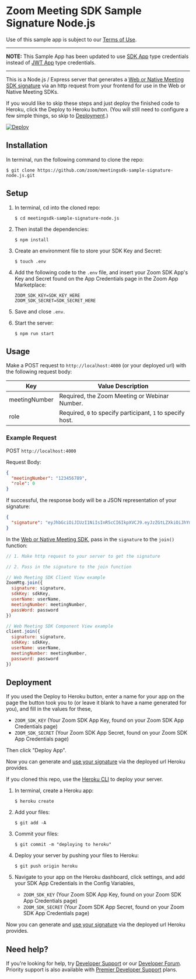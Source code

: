 # Zoom Meeting SDK Sample Signature Node.js

Use of this sample app is subject to our [Terms of Use](https://zoom.us/docs/en-us/zoom_api_license_and_tou.html).

---

**NOTE:** This Sample App has been updated to use [SDK App](https://marketplace.zoom.us/docs/guides/build/sdk-app) type credentials instead of [JWT App](https://marketplace.zoom.us/docs/guides/build/jwt-app) type credentials.

---

This is a Node.js / Express server that generates a [Web or Native Meeting SDK signature](https://marketplace.zoom.us/docs/sdk/native-sdks/web/signature) via an http request from your frontend for use in the Web or Native Meeting SDKs.

If you would like to skip these steps and just deploy the finished code to Heroku, click the Deploy to Heroku button. (You will still need to configure a few simple things, so skip to [Deployment](#deployment).)

[![Deploy](https://www.herokucdn.com/deploy/button.svg)](https://heroku.com/deploy)

## Installation

In terminal, run the following command to clone the repo:

`$ git clone https://github.com/zoom/meetingsdk-sample-signature-node.js.git`

## Setup

1. In terminal, cd into the cloned repo:

   `$ cd meetingsdk-sample-signature-node.js`

1. Then install the dependencies:

   `$ npm install`

1. Create an environment file to store your SDK Key and Secret:

   `$ touch .env`

1. Add the following code to the `.env` file, and insert your Zoom SDK App's Key and Secret found on the App Credentials page in the Zoom App Marketplace:

   ```
   ZOOM_SDK_KEY=SDK_KEY_HERE
   ZOOM_SDK_SECRET=SDK_SECRET_HERE
   ```

1. Save and close `.env`.

1. Start the server:

   `$ npm run start`

## Usage

Make a POST request to `http://localhost:4000` (or your deployed url) with the following request body:

| Key                   | Value Description |
| -----------------------|-------------|
| meetingNumber          | Required, the Zoom Meeting or Webinar Number. |
| role                   | Required, `0` to specify participant, `1` to specify host.  |

### Example Request

POST `http://localhost:4000`

Request Body:

```json
{
  "meetingNumber": "123456789",
  "role": 0
}
```

If successful, the response body will be a JSON representation of your signature:

```json
{
  "signature": "eyJhbGciOiJIUzI1NiIsInR5cCI6IkpXVCJ9.eyJzZGtLZXkiOiJhYmMxMjMiLCJtbiI6IjEyMzQ1Njc4OSIsInJvbGUiOjAsImlhdCI6MTY0NjkzNzU1MywiZXhwIjoxNjQ2OTQ0NzUzLCJhcHBLZXkiOiJhYmMxMjMiLCJ0b2tlbkV4cCI6MTY0Njk0NDc1M30.UcWxbWY-y22wFarBBc9i3lGQuZAsuUpl8GRR8wUah2M"
}
```

In the [Web or Native Meeting SDK](https://marketplace.zoom.us/docs/sdk/native-sdks/web), pass in the `signature` to the `join()` function:

```js
// 1. Make http request to your server to get the signature

// 2. Pass in the signature to the join function

// Web Meeting SDK Client View example
ZoomMtg.join({
  signature: signature,
  sdkKey: sdkKey,
  userName: userName,
  meetingNumber: meetingNumber,
  passWord: password
})

// Web Meeting SDK Component View example
client.join({
  signature: signature,
  sdkKey: sdkKey,
  userName: userName,
  meetingNumber: meetingNumber,
  password: password
})
```

## Deployment

If you used the Deploy to Heroku button, enter a name for your app on the page the button took you to (or leave it blank to have a name generated for you), and fill in the values for these,

- `ZOOM_SDK_KEY` (Your Zoom SDK App Key, found on your Zoom SDK App Credentials page)
- `ZOOM_SDK_SECRET` (Your Zoom SDK App Secret, found on your Zoom SDK App Credentials page)

Then click "Deploy App".

Now you can generate and [use your signature](#usage) via the deployed url Heroku provides.

If you cloned this repo, use the [Heroku CLI](https://devcenter.heroku.com/articles/heroku-cli) to deploy your server.

1. In terminal, create a Heroku app:

   `$ heroku create`

1. Add your files:

   `$ git add -A`

1. Commit your files:

   `$ git commit -m "deploying to heroku"`

1. Deploy your server by pushing your files to Heroku:

   `$ git push origin heroku`

1. Navigate to your app on the Heroku dashboard, click settings, and add your SDK App Credentials in the Config Variables,

   - `ZOOM_SDK_KEY` (Your Zoom SDK App Key, found on your Zoom SDK App Credentials page)
   - `ZOOM_SDK_SECRET` (Your Zoom SDK App Secret, found on your Zoom SDK App Credentials page)

Now you can generate and [use your signature](#usage) via the deployed url Heroku provides.

## Need help?

If you're looking for help, try [Developer Support](https://devsupport.zoom.us) or our [Developer Forum](https://devforum.zoom.us). Priority support is also available with [Premier Developer Support](https://zoom.us/docs/en-us/developer-support-plans.html) plans.
